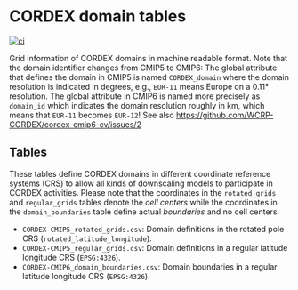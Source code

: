 # CORDEX domain tables

[![ci](https://github.com/WCRP-CORDEX/domain-tables/actions/workflows/ci.yaml/badge.svg)](https://github.com/WCRP-CORDEX/domain-tables/actions/workflows/ci.yaml)

Grid information of CORDEX domains in machine readable format. Note that the domain identifier changes from CMIP5 to CMIP6: The global attribute that defines the domain
in CMIP5 is named `CORDEX_domain` where the domain resolution is indicated in degrees, e.g., `EUR-11` means Europe on a 0.11° resolution. The global attribute in CMIP6 is named
more precisely as `domain_id` which indicates the domain resolution roughly in km, which means that `EUR-11` becomes `EUR-12`! See also https://github.com/WCRP-CORDEX/cordex-cmip6-cv/issues/2 

## Tables

These tables define CORDEX domains in different coordinate reference systems (CRS) to allow all kinds of downscaling models to participate in CORDEX activities. Please note that the coordinates in the `rotated_grids` and `regular_grids` tables denote the *cell centers* while the coordinates in the `domain_boundaries` table define actual *boundaries* and no cell centers.

* `CORDEX-CMIP5_rotated_grids.csv`: Domain definitions in the rotated pole CRS (`rotated_latitude_longitude`).
* `CORDEX-CMIP5_regular_grids.csv`: Domain definitions in a regular latitude longitude CRS (`EPSG:4326`).
* `CORDEX-CMIP6_domain_boundaries.csv`: Domain boundaries in a regular latitude longitude CRS (`EPSG:4326`).
